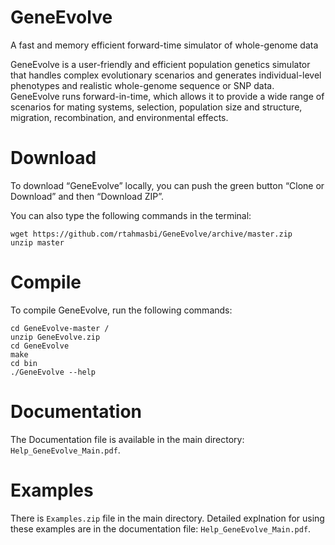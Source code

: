 # GeneEvolve
A fast and memory efficient forward-time simulator of whole-genome data

GeneEvolve is a user-friendly and efficient population genetics simulator that handles complex evolutionary scenarios and generates individual-level phenotypes and realistic whole-genome sequence or SNP data.
GeneEvolve runs forward-in-time, which allows it to provide a wide range of scenarios for mating systems, selection, population size and structure, migration, recombination, and environmental effects.

# Download
To download “GeneEvolve” locally, you can push the green button “Clone or Download” and then “Download ZIP”.

You can also type the following commands in the terminal:

    wget https://github.com/rtahmasbi/GeneEvolve/archive/master.zip
    unzip master

# Compile
To compile GeneEvolve, run the following commands:

    cd GeneEvolve-master /
    unzip GeneEvolve.zip
    cd GeneEvolve
    make
    cd bin
    ./GeneEvolve --help



# Documentation
The Documentation file is available in the main directory: `Help_GeneEvolve_Main.pdf`.

# Examples
There is `Examples.zip` file in the main directory. Detailed explnation for using these examples are in the documentation file: `Help_GeneEvolve_Main.pdf`.

